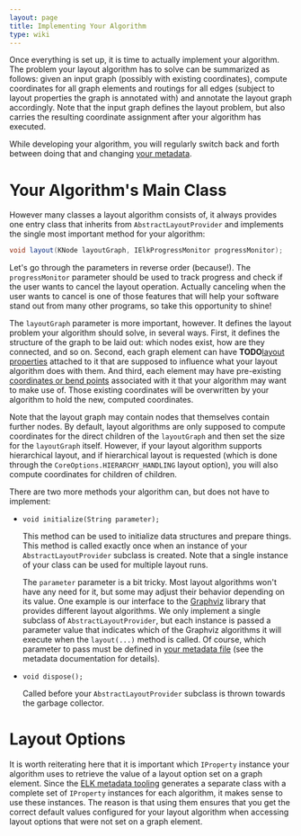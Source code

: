 ```yaml
---
layout: page
title: Implementing Your Algorithm
type: wiki
---
```

Once everything is set up, it is time to actually implement your algorithm. The problem your layout algorithm has to solve can be summarized as follows: given an input graph (possibly with existing coordinates), compute coordinates for all graph elements and routings for all edges (subject to layout properties the graph is annotated with) and annotate the layout graph accordingly. Note that the input graph defines the layout problem, but also carries the resulting coordinate assignment after your algorithm has executed.

While developing your algorithm, you will regularly switch back and forth between doing that and changing [your metadata](ELK-Metadata-Language).


# Your Algorithm's Main Class

However many classes a layout algorithm consists of, it always provides one entry class that inherits from `AbstractLayoutProvider` and implements the single most important method for your algorithm:

```java
void layout(KNode layoutGraph, IElkProgressMonitor progressMonitor);
```

Let's go through the parameters in reverse order (because!). The `progressMonitor` parameter should be used to track progress and check if the user wants to cancel the layout operation. Actually canceling when the user wants to cancel is one of those features that will help your software stand out from many other programs, so take this opportunity to shine!

The `layoutGraph` parameter is more important, however. It defines the layout problem your algorithm should solve, in several ways. First, it defines the structure of the graph to be laid out: which nodes exist, how are they connected, and so on. Second, each graph element can have **TODO**[layout properties](Layout-Properties) attached to it that are supposed to influence what your layout algorithm does with them. And third, each element may have pre-existing [coordinates or bend points](Coordinate-System) associated with it that your algorithm may want to make use of. Those existing coordinates will be overwritten by your algorithm to hold the new, computed coordinates.

Note that the layout graph may contain nodes that themselves contain further nodes. By default, layout algorithms are only supposed to compute coordinates for the direct children of the `layoutGraph` and then set the size for the `layoutGraph` itself. However, if your layout algorithm supports hierarchical layout, and if hierarchical layout is requested (which is done through the `CoreOptions.HIERARCHY_HANDLING` layout option), you will also compute coordinates for children of children.

There are two more methods your algorithm can, but does not have to implement:

* `void initialize(String parameter);`

    This method can be used to initialize data structures and prepare things. This method is called exactly once when an instance of your `AbstractLayoutProvider` subclass is created. Note that a single instance of your class can be used for multiple layout runs.

    The `parameter` parameter is a bit tricky. Most layout algorithms won't have any need for it, but some may adjust their behavior depending on its value. One example is our interface to the [Graphviz](http://www.graphviz.org/) library that provides different layout algorithms. We only implement a single subclass of `AbstractLayoutProvider`, but each instance is passed a parameter value that indicates which of the Graphviz algorithms it will execute when the `layout(...)` method is called. Of course, which parameter to pass must be defined in [your metadata file](ELK-Metadata-Language) (see the metadata documentation for details).

* `void dispose();`

    Called before your `AbstractLayoutProvider` subclass is thrown towards the garbage collector.


# Layout Options

It is worth reiterating here that it is important which `IProperty` instance your algorithm uses to retrieve the value of a layout option set on a graph element. Since the [ELK metadata tooling](ELK-Metadata-Language) generates a separate class with a complete set of `IProperty` instances for each algorithm, it makes sense to use these instances. The reason is that using them ensures that you get the correct default values configured for your layout algorithm when accessing layout options that were not set on a graph element.
